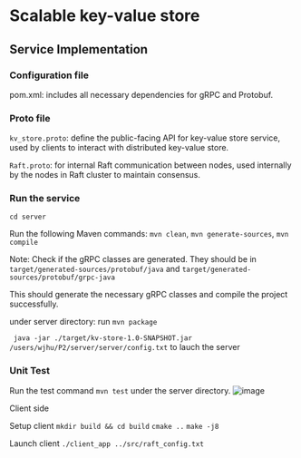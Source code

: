 # Scalable key-value store

## Service Implementation
### Configuration file

pom.xml: includes all necessary dependencies for gRPC and Protobuf.

### Proto file
`kv_store.proto`: define the public-facing API for key-value store service, used by clients to interact with distributed key-value store.

`Raft.proto`: for internal Raft communication between nodes, used internally by the nodes in Raft cluster to maintain consensus.

### Run the service
`cd server`

Run the following Maven commands:
`mvn clean`,
`mvn generate-sources`,
`mvn compile`

Note: Check if the gRPC classes are generated. They should be in `target/generated-sources/protobuf/java` and `target/generated-sources/protobuf/grpc-java`

This should generate the necessary gRPC classes and compile the project successfully.

under server directory: run `mvn package` 

` java -jar ./target/kv-store-1.0-SNAPSHOT.jar /users/wjhu/P2/server/server/config.txt` to lauch the server
### Unit Test 

Run the test command `mvn test` under the server directory.
![image](https://github.com/user-attachments/assets/0af7c83c-1cd6-4f2c-8174-472ca25b69b4)


Client side

Setup client
`mkdir build && cd build`
`cmake ..`
`make -j8`

Launch client
`./client_app ../src/raft_config.txt`

